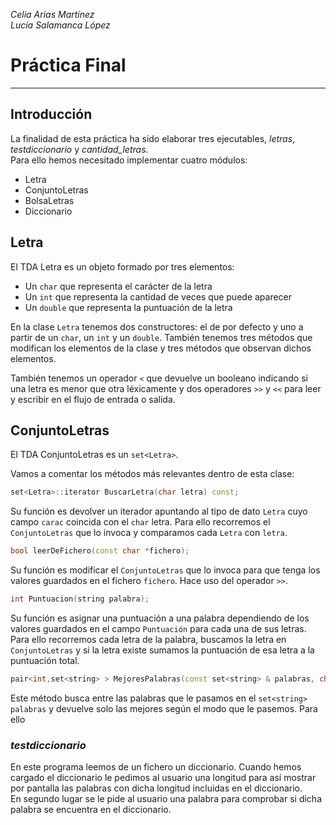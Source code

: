 _Celia Arias Martínez_  
_Lucía Salamanca López_  
# **Práctica Final**
---

## Introducción

La finalidad de esta práctica ha sido elaborar tres ejecutables, _letras_, _testdiccionario_ y *cantidad_letras*.  
 Para ello hemos necesitado implementar
cuatro módulos:  

* Letra
* ConjuntoLetras
* BolsaLetras
* Diccionario

## **Letra**

El TDA Letra es un objeto formado por tres elementos:
* Un `char` que representa el carácter de la letra
* Un `int` que representa la cantidad de veces que puede aparecer
* Un `double` que representa la puntuación de la letra


En la clase `Letra` tenemos dos constructores: el de por defecto y uno a partir de un `char`, un `int` y un `double`. También tenemos tres métodos que modifican los elementos de la clase y tres métodos que observan dichos elementos.

También tenemos un operador `<` que devuelve un booleano indicando si una letra es menor que otra léxicamente y dos operadores `>>` y `<<` para leer y escribir en el flujo de entrada o salida.


## **ConjuntoLetras**

El TDA ConjuntoLetras es un `set<Letra>`.

Vamos a comentar los métodos más relevantes dentro de esta clase:

~~~c++
set<Letra>::iterator BuscarLetra(char letra) const;
~~~

Su función es devolver un iterador apuntando al tipo de dato `Letra` cuyo campo `carac` coincida con el `char` letra. Para ello recorremos el `ConjuntoLetras` que lo invoca y comparamos cada `Letra` con `letra`.

~~~c++
bool leerDeFichero(const char *fichero);
~~~

Su función es modificar el `ConjuntoLetras` que lo invoca para que tenga los valores guardados en el fichero `fichero`. Hace uso del operador `>>`.

~~~c++
int Puntuacion(string palabra);
~~~

Su función es asignar una puntuación a una palabra dependiendo de los valores guardados en el campo `Puntuación` para cada una de sus letras. Para ello recorremos cada letra de la palabra, buscamos la letra en `ConjuntoLetras` y si la letra existe sumamos la puntuación de esa letra a la puntuación total.

~~~c++
pair<int,set<string> > MejoresPalabras(const set<string> & palabras, char modo)
~~~
Este método busca entre las palabras que le pasamos en el `set<string> palabras`  y devuelve solo las mejores según el modo que le pasemos. Para ello


### _testdiccionario_

En este programa leemos de un fichero un diccionario.  Cuando hemos cargado el diccionario le pedimos al usuario una longitud para así mostrar por pantalla las palabras con dicha longitud incluidas en el diccionario.  
En segundo lugar se le pide al usuario una palabra para comprobar si dicha palabra se encuentra en el diccionario.
